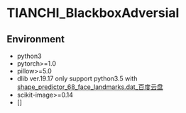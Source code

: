 # TIANCHI_BlackboxAdversial




## Environment
- python3
- pytorch>=1.0
- pillow>=5.0
- dlib ver.19.17   only support python3.5    with [shape_predictor_68_face_landmarks.dat_百度云盘](https://pan.baidu.com/s/1LMhhW2tXa8a1m2dx8-mCzQ&shfl=shareset)
- scikit-image>=0.14
- []

